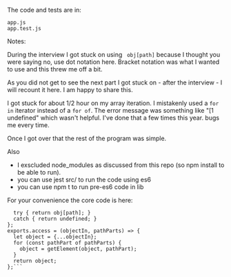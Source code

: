 The code and tests are in:

    app.js
    app.test.js

Notes:

During the interview I got stuck on using ` obj[path]` because I thought you were saying no, use dot notation here.  Bracket notation was what I wanted to use and this threw me off a bit.

As you did not get to see the next part I got stuck on - after the interview - I will recount it here.
I am happy to share this.

I got stuck for about 1/2 hour on my array iteration.  I mistakenly used a `for in` iterator instead of a `for of`.
The error message was something like "\[1 undefined" which wasn't helpful.
I've done that a few times this year. bugs me every time.

Once I got over that the rest of the program was simple.

Also
- I exscluded node_modules as discussed from this repo (so npm install to be able to run).
- you can use jest src/ to run the code using es6
- you can use npm t to run pre-es6 code in lib

For your convenience the core code is here:

```const getElement = (obj, path) => {
  try { return obj[path]; }
  catch { return undefined; }
};
exports.access = (objectIn, pathParts) => {
  let object = {...objectIn};
  for (const pathPart of pathParts) {
    object = getElement(object, pathPart);
  }
  return object;
};```
